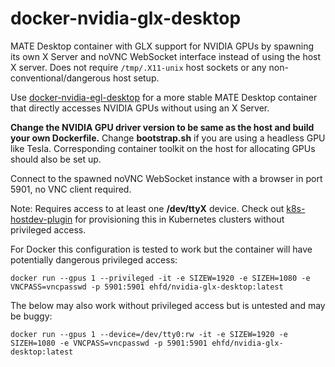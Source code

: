 # docker-nvidia-glx-desktop

MATE Desktop container with GLX support for NVIDIA GPUs by spawning its own X Server and noVNC WebSocket interface instead of using the host X server. Does not require `/tmp/.X11-unix` host sockets or any non-conventional/dangerous host setup.

Use [docker-nvidia-egl-desktop](https://github.com/ehfd/docker-nvidia-egl-desktop) for a more stable MATE Desktop container that directly accesses NVIDIA GPUs without using an X Server.

**Change the NVIDIA GPU driver version to be same as the host and build your own Dockerfile.** Change **bootstrap.sh** if you are using a headless GPU like Tesla. Corresponding container toolkit on the host for allocating GPUs should also be set up.

Connect to the spawned noVNC WebSocket instance with a browser in port 5901, no VNC client required.

Note: Requires access to at least one **/dev/ttyX** device. Check out [k8s-hostdev-plugin](https://github.com/bluebeach/k8s-hostdev-plugin) for provisioning this in Kubernetes clusters without privileged access.

For Docker this configuration is tested to work but the container will have potentially dangerous privileged access:

```
docker run --gpus 1 --privileged -it -e SIZEW=1920 -e SIZEH=1080 -e VNCPASS=vncpasswd -p 5901:5901 ehfd/nvidia-glx-desktop:latest
```

The below may also work without privileged access but is untested and may be buggy:

```
docker run --gpus 1 --device=/dev/tty0:rw -it -e SIZEW=1920 -e SIZEH=1080 -e VNCPASS=vncpasswd -p 5901:5901 ehfd/nvidia-glx-desktop:latest
```
